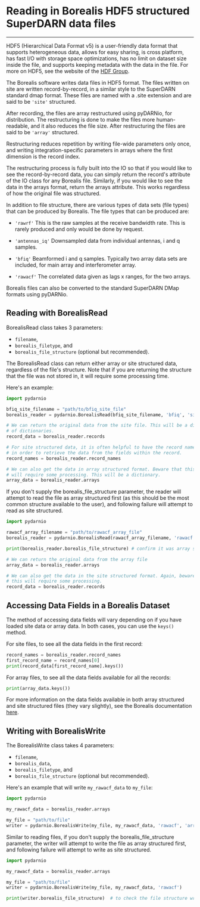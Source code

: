 # Reading in Borealis HDF5 structured SuperDARN data files
---


HDF5 (Hierarchical Data Format v5) is a user-friendly data format that supports
heterogeneous data, allows for easy sharing, is cross platform, has fast I/O
with storage space optimizations, has no limit on dataset size inside the file,
and supports keeping metadata with the data in the file. For more on
HDF5, see the website of the [HDF Group](www.hdfgroup.org).

The Borealis software writes data files in HDF5 format. The files written on
site are written record-by-record, in a similar style to the SuperDARN standard
dmap format. These files are named with a .site extension and are said to be
`'site'` structured.

After recording, the files are array restructured using pyDARNio, for distribution.
The restructuring is done to make the files more human-readable, and it also
reduces the file size. After restructuring the files are said to be `'array'`
structured.

Restructuring reduces repetition by writing file-wide parameters only once,
and writing integration-specific parameters in arrays where the first
dimension is the record index.

The restructuring process is fully built into the IO so that if you would like to see
the record-by-record data, you can simply return the record's attribute of the
IO class for any Borealis file. Similarly, if you would like to see the data in
the arrays format, return the arrays attribute. This works regardless of how
the original file was structured.

In addition to file structure, there are various types of data sets (file types)
that can be produced by Borealis. The file types that can be produced are:


- `'rawrf'`
This is the raw samples at the receive bandwidth rate. This is rarely
produced and only would be done by request.


- `'antennas_iq'`
Downsampled data from individual antennas, i and q samples.


- `'bfiq'`
Beamformed i and q samples. Typically two array data sets are included,
for main array and interferometer array.


- `'rawacf'`
The correlated data given as lags x ranges, for the two arrays.

Borealis files can also be converted to the standard SuperDARN DMap formats
using pyDARNio.

## Reading with BorealisRead

BorealisRead class takes 3 parameters:

- `filename`,
- `borealis_filetype`, and
- `borealis_file_structure` (optional but recommended).

The BorealisRead class can return either array or site structured data,
regardless of the file's structure. Note that if you are returning the structure
that the file was not stored in, it will require some processing time.

Here's an example:

```python
import pydarnio

bfiq_site_filename = "path/to/bfiq_site_file"
borealis_reader = pydarnio.BorealisRead(bfiq_site_filename, 'bfiq', 'site')

# We can return the original data from the site file. This will be a dictionary
# of dictionaries.
record_data = borealis_reader.records

# For site structured data, it is often helpful to have the record names alone
# in order to retrieve the data from the fields within the record.
record_names = borealis_reader.record_names

# We can also get the data in array structured format. Beware that this
# will require some processing. This will be a dictionary.
array_data = borealis_reader.arrays
```

If you don't supply the borealis_file_structure parameter, the reader will
attempt to read the file as array structured first (as this should be the most
common structure available to the user), and following failure will attempt to
read as site structured.

```python
import pydarnio

rawacf_array_filename = "path/to/rawacf_array_file"
borealis_reader = pydarnio.BorealisRead(rawacf_array_filename, 'rawacf')

print(borealis_reader.borealis_file_structure) # confirm it was array structured

# We can return the original data from the array file
array_data = borealis_reader.arrays

# We can also get the data in the site structured format. Again, beware that
# this will require some processing.
record_data = borealis_reader.records
```

## Accessing Data Fields in a Borealis Dataset

The method of accessing data fields will vary depending on if you have loaded
site data or array data. In both cases, you can use the `keys()` method.

For site files, to see all the data fields in the first record:
```python
record_names = borealis_reader.record_names
first_record_name = record_names[0]
print(record_data[first_record_name].keys())
```

For array files, to see all the data fields available for all the records:
```python
print(array_data.keys())
```

For more information on the data fields available in both array structured
and site structured files (they vary slightly), see the Borealis documentation
[here](https://borealis.readthedocs.io/en/latest/borealis_data.html).

## Writing with BorealisWrite

The BorealisWrite class takes 4 parameters:

- `filename`,
- `borealis_data`,
- `borealis_filetype`, and
- `borealis_file_structure` (optional but recommended).

Here's an example that will write `my_rawacf_data` to `my_file`:

```python
import pydarnio

my_rawacf_data = borealis_reader.arrays

my_file = "path/to/file"
writer = pydarnio.BorealisWrite(my_file, my_rawacf_data, 'rawacf', 'array')
```

Similar to reading files, if you don't supply the borealis_file_structure
parameter, the writer will attempt to write the file as array structured first,
and following failure will attempt to write as site structured.

```python
import pydarnio

my_rawacf_data = borealis_reader.arrays

my_file = "path/to/file"
writer = pydarnio.BorealisWrite(my_file, my_rawacf_data, 'rawacf')

print(writer.borealis_file_structure)  # to check the file structure written
```
